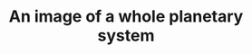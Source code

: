 ---
layout: page
title: An image of a whole planetary system
description: >
  Taking advantage of the unprecedented sensitivity of the Large Binocular Telescope in southeastern Arizona, we have obtained the first results from the LEECH exoplanets survey. The findings reveal new insights into the architecture of HR8799,
  a "scaled-up" version of our solar system 130 light-years from Earth. We have probed deeper than before into a planetary system 130 light-years from Earth. The observations mark the first results of a new exoplanet survey called LEECH 
  (LBT Exozodi Exoplanet Common Hunt).  The planetary system of HR8799, a young star only 30 million years old, was the first to be directly imaged, with three planets found in in 2008 and a fourth one in 2010.
img: assets/img/hr8799.jpg
redirect: http://www.mpia.de/news/science/2015-05-hr8799
importance: 10
category: press
---